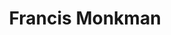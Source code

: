 ---
title: "Francis Monkman"
summary: "Francis Monkman is an English rock, classical and film score composer, and a founding member of both the progressive rock band Curved Air and the classical/rock fusion band Sky. He is the son of Kenneth Monkman, an authority on the writer Laurence Sterne, and of Vita née Duncombe Mann."
slug: "francis-monkman"
image: "francis-monkman.jpg"
apple_music_artist_url: "None"
wikipedia_url: "https://en.wikipedia.org/wiki/Francis_Monkman"
---